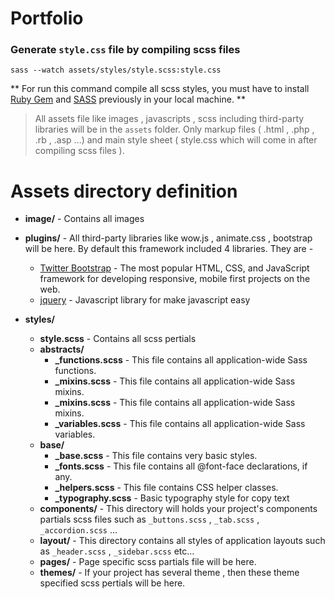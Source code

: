 # Portfolio

### Generate `style.css` file by compiling scss files
```
sass --watch assets/styles/style.scss:style.css
```
** For run this command compile all scss styles,  you must have to install [Ruby Gem](https://rubygems.org/) and [SASS](http://sass-lang.com/) previously in your local machine. **


> All assets file like images , javascripts , scss including third-party libraries will be in the `assets` folder. Only markup files ( .html , .php , .rb , .asp ...) and main style sheet ( style.css which will come in after compiling scss files ).


# Assets directory definition

* **image/** - Contains all images
* **plugins/** - All third-party libraries like wow.js , animate.css , bootstrap will be here. By default this framework included 4 libraries. They are -
  * [Twitter Bootstrap](https://github.com/twbs/bootstrap) - The most popular HTML, CSS, and JavaScript framework for developing responsive, mobile first projects on the web.
  * [jquery](https://github.com/jquery/jquery) - Javascript library for make javascript easy

* **styles/**
  * **style.scss** - Contains all scss pertials
  * **abstracts/**
    * **_functions.scss** - This file contains all application-wide Sass functions.
    * **_mixins.scss** - This file contains all application-wide Sass mixins.
    * **_mixins.scss** - This file contains all application-wide Sass mixins.
    * **_variables.scss** - This file contains all application-wide Sass variables.
  * **base/**
    * **_base.scss** - This file contains very basic styles.
    * **_fonts.scss** - This file contains all @font-face declarations, if any.
    * **_helpers.scss** - This file contains CSS helper classes.
    * **_typography.scss** - Basic typography style for copy text  
   * **components/** - This directory will holds your project's components partials scss files such as `_buttons.scss` , `_tab.scss` , `_accordion.scss` ...
   * **layout/** - This directory contains all styles of application layouts such as `_header.scss` , `_sidebar.scss` etc...
   * **pages/** - Page specific scss partials file will be here.
   * **themes/** - If your project has several theme , then these theme specified scss pertials will be here.
